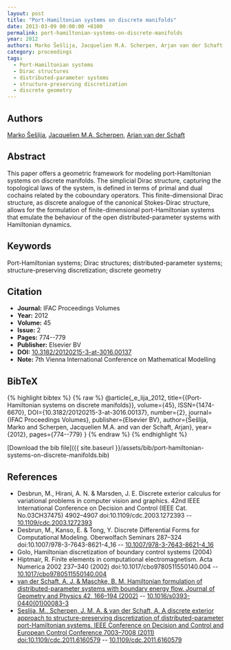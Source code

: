 ```yaml
---
layout: post
title: "Port-Hamiltonian systems on discrete manifolds"
date: 2013-03-09 00:00:00 +0100
permalink: port-hamiltonian-systems-on-discrete-manifolds
year: 2012
authors: Marko Šešlija, Jacquelien M.A. Scherpen, Arjan van der Schaft
category: proceedings
tags:
  - Port-Hamiltonian systems
  - Dirac structures
  - distributed-parameter systems
  - structure-preserving discretization
  - discrete geometry
---
```

 
## Authors
[Marko Šešlija](authors/marko-seslija), [Jacquelien M.A. Scherpen](authors/jacquelien-m-a-scherpen), [Arjan van der Schaft](authors/arjan-van-der-schaft)
 
## Abstract
 This paper offers a geometric framework for modeling port-Hamiltonian systems on discrete manifolds. The simplicial Dirac structure, capturing the topological laws of the system, is defined in terms of primal and dual cochains related by the coboundary operators. This finite-dimensional Dirac structure, as discrete analogue of the canonical Stokes-Dirac structure, allows for the formulation of finite-dimensional port-Hamiltonian systems that emulate the behaviour of the open distributed-parameter systems with Hamiltonian dynamics.
 
## Keywords
Port-Hamiltonian systems; Dirac structures; distributed-parameter systems; structure-preserving discretization; discrete geometry
 
## Citation
- **Journal:** IFAC Proceedings Volumes
- **Year:** 2012
- **Volume:** 45
- **Issue:** 2
- **Pages:** 774--779
- **Publisher:** Elsevier BV
- **DOI:** [10.3182/20120215-3-at-3016.00137](https://doi.org/10.3182/20120215-3-at-3016.00137)
- **Note:** 7th Vienna International Conference on Mathematical Modelling
 
## BibTeX
{% highlight bibtex %}
{% raw %}
@article{_e_lija_2012,
  title={{Port-Hamiltonian systems on discrete manifolds}},
  volume={45},
  ISSN={1474-6670},
  DOI={10.3182/20120215-3-at-3016.00137},
  number={2},
  journal={IFAC Proceedings Volumes},
  publisher={Elsevier BV},
  author={Šešlija, Marko and Scherpen, Jacquelien M.A. and van der Schaft, Arjan},
  year={2012},
  pages={774--779}
}
{% endraw %}
{% endhighlight %}
 
[Download the bib file]({{ site.baseurl }}/assets/bib/port-hamiltonian-systems-on-discrete-manifolds.bib)
 
## References
- Desbrun, M., Hirani, A. N. & Marsden, J. E. Discrete exterior calculus for variational problems in computer vision and graphics. 42nd IEEE International Conference on Decision and Control (IEEE Cat. No.03CH37475) 4902–4907 doi:10.1109/cdc.2003.1272393 -- [10.1109/cdc.2003.1272393](https://doi.org/10.1109/cdc.2003.1272393)
- Desbrun, M., Kanso, E. & Tong, Y. Discrete Differential Forms for Computational Modeling. Oberwolfach Seminars 287–324 doi:10.1007/978-3-7643-8621-4_16 -- [10.1007/978-3-7643-8621-4_16](https://doi.org/10.1007/978-3-7643-8621-4_16)
- Golo, Hamiltonian discretization of boundary control systems (2004)
- Hiptmair, R. Finite elements in computational electromagnetism. Acta Numerica 2002 237–340 (2002) doi:10.1017/cbo9780511550140.004 -- [10.1017/cbo9780511550140.004](https://doi.org/10.1017/cbo9780511550140.004)
- [van der Schaft, A. J. & Maschke, B. M. Hamiltonian formulation of distributed-parameter systems with boundary energy flow. Journal of Geometry and Physics 42, 166–194 (2002)](hamiltonian-formulation-of-distributed-parameter-systems-with-boundary-energy-flow) -- [10.1016/s0393-0440(01)00083-3](https://doi.org/10.1016/s0393-0440(01)00083-3)
- [Seslija, M., Scherpen, J. M. A. & van der Schaft, A. A discrete exterior approach to structure-preserving discretization of distributed-parameter port-Hamiltonian systems. IEEE Conference on Decision and Control and European Control Conference 7003–7008 (2011) doi:10.1109/cdc.2011.6160579](a-discrete-exterior-approach-to-structure-preserving-discretization-of-distributed-parameter-port-hamiltonian-systems) -- [10.1109/cdc.2011.6160579](https://doi.org/10.1109/cdc.2011.6160579)

